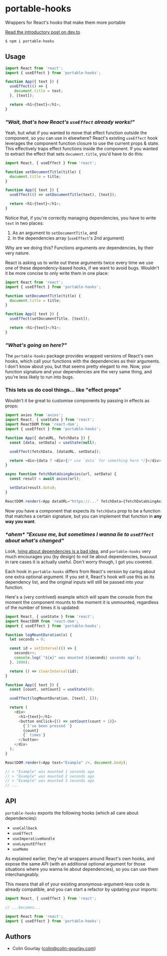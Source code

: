 # portable-hooks

Wrappers for React's hooks that make them more portable

[Read the introductory post on dev.to](https://dev.to/colingourlay/reacts-hooks-could-be-more-portable-1l2d)

```sh
$ npm i portable-hooks
```

## Usage

```js
import React from 'react';
import { useEffect } from 'portable-hooks';

function App({ text }) {
  useEffect(() => {
    document.title = text;
  }, [text]);

  return <h1>{text}</h1>;
}
```

### _"Wait, that's how React's `useEffect` already works!"_

Yeah, but what if you wanted to move that effect function outside the component, so you can use in elsewhere? React's existing `useEffect` hook leverages the component function closure to use the current props & state. This effectively traps effect functions inside the component. If you wanted to extract the effect that sets `document.title`, you'd have to do this:

```js
import React, { useEffect } from 'react';

function setDocumentTitle(title) {
  document.title = title;
}

function App({ text }) {
  useEffect(() => setDocumentTitle(text), [text]);

  return <h1>{text}</h1>;
}
```

Notice that, if you're correctly managing dependencies, you have to write `text` in two places:

1. As an argument to `setDocumentTitle`, and
2. In the dependencies array (`useEffect`'s 2nd argument)

Why are we doing this? Functions arguments _are_ dependencies, by their very nature.

React is asking us to write out these arguments twice every time we use one of these dependency-based hooks, if we want to avoid bugs. Wouldn't it be more concise to only write them in one place:

```js
import React from 'react';
import { useEffect } from 'portable-hooks';

function setDocumentTitle(title) {
  document.title = title;
}

function App({ text }) {
  useEffect(setDocumentTitle, [text]);

  return <h1>{text}</h1>;
}
```

### _"What's going on here?"_

The `portable-hooks` package provides wrapped versions of React's own hooks, which call your functions with the dependencies as their arguments. I don't know about you, but that seems pretty elegant to me. Now, your function signature and your dependencies are the very same thing, and you're less likely to run into bugs.

### This lets us do cool things... like "effect props"

Wouldn't it be great to customise components by passing in effects as props:

```js
import axios from 'axios';
import React, { useState } from 'react';
import ReactDOM from 'react-dom';
import { useEffect } from 'portable-hooks';

function App({ dataURL, fetchData }) {
  const [data, setData] = useState(null);

  useEffect(fetchData, [dataURL, setData]);

  return <div>{data ? <div>{/* use `data` for something here */}</div> : 'Loading...'}</div>;
}

async function fetchDataUsingAxios(url, setData) {
  const result = await axios(url);

  setData(result.data);
}

ReactDOM.render(<App dataURL="https://..." fetchData={fetchDataUsingAxios} />, document.body);
```

Now you have a component that expects its `fetchData` prop to be a function that matches a certain signature, but you can implement that function in **any way you want**.

### _\*ahem\* "Excuse me, but sometimes I wanna lie to `useEffect` about what's changed"_

Look, [lying about dependencies is a bad idea](https://overreacted.io/a-complete-guide-to-useeffect/#dont-lie-to-react-about-dependencies), and `portable-hooks` very much encourages you (by design) to not lie about dependencies, buuuuut in rare cases it is actually useful. Don't worry though, I got you covered.

Each hook in `portable-hooks` differs from React's version by caring about one extra optional argument. If you set it, React's hook will use this as its dependency list, and the original inputs will still be passed into your function.

Here's a (very contrived) example which will spam the console from the moment the component mounts to the moment it is unmounted, regardless of the number of times it is updated:

```js
import React, { useState } from 'react';
import ReactDOM from 'react-dom';
import { useEffect } from 'portable-hooks';

function logMountDuration(x) {
  let seconds = 0;

  const id = setInterval(() => {
    seconds++;
    console.log(`"${x}" was mounted ${seconds} seconds ago`);
  }, 1000);

  return () => clearInterval(id);
}

function App({ text }) {
  const [count, setCount] = useState(0);

  useEffect(logMountDuration, [text], []);

  return (
    <div>
      <h1>{text}</h1>
      <button onClick={() => setCount(count + 1)}>
        {`I've been pressed `}
        {count}
        {` times`}
      </button>
    </div>
  );
}

ReactDOM.render(<App text="Example" />, document.body);

// > "Example" was mounted 1 seconds ago
// > "Example" was mounted 2 seconds ago
// > "Example" was mounted 3 seconds ago
// ...
```

## API

`portable-hooks` exports the following hooks (which all care about dependencies):

- `useCallback`
- `useEffect`
- `useImperativeHandle`
- `useLayoutEffect`
- `useMemo`

As explained earlier, they're all wrappers around React's own hooks, and expose the same API (with an additional optional argument for those situations where you wanna lie about dependencies), so you can use them interchangeably.

This means that all of your existing anonymous-argument-less code is already compatible, and you can start a refactor by updating your imports:

```js
import React, { useEffect } from 'react';

// ...becomes...

import React from 'react';
import { useEffect } from 'portable-hooks';
```

## Authors

- Colin Gourlay ([colin@colin-gourlay.com](mailto:colin@colin-gourlay.com))
